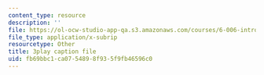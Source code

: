```yaml
---
content_type: resource
description: ''
file: https://ol-ocw-studio-app-qa.s3.amazonaws.com/courses/6-006-introduction-to-algorithms-fall-2011/fb69bbc1ca0754898f935f9fb46596c0_OQ5jsbhAv_M.vtt
file_type: application/x-subrip
resourcetype: Other
title: 3play caption file
uid: fb69bbc1-ca07-5489-8f93-5f9fb46596c0
---
```

